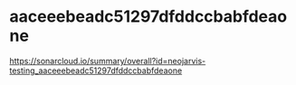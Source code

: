 # aaceeebeadc51297dfddccbabfdeaone
https://sonarcloud.io/summary/overall?id=neojarvis-testing_aaceeebeadc51297dfddccbabfdeaone
